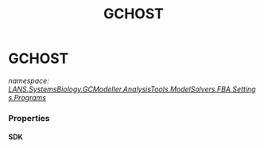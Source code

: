 ﻿---
title: GCHOST
---

# GCHOST
_namespace: [LANS.SystemsBiology.GCModeller.AnalysisTools.ModelSolvers.FBA.Settings.Programs](N-LANS.SystemsBiology.GCModeller.AnalysisTools.ModelSolvers.FBA.Settings.Programs.html)_





### Properties

#### SDK


